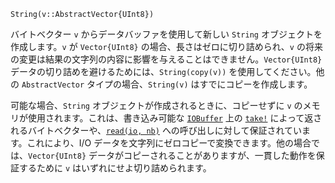 ```
String(v::AbstractVector{UInt8})
```

バイトベクター `v` からデータバッファを使用して新しい `String` オブジェクトを作成します。`v` が `Vector{UInt8}` の場合、長さはゼロに切り詰められ、`v` の将来の変更は結果の文字列の内容に影響を与えることはできません。`Vector{UInt8}` データの切り詰めを避けるためには、`String(copy(v))` を使用してください。他の `AbstractVector` タイプの場合、`String(v)` はすでにコピーを作成します。

可能な場合、`String` オブジェクトが作成されるときに、コピーせずに `v` のメモリが使用されます。これは、書き込み可能な [`IOBuffer`](@ref) 上の [`take!`](@ref) によって返されるバイトベクターや、[`read(io, nb)`](@ref) への呼び出しに対して保証されています。これにより、I/O データを文字列にゼロコピーで変換できます。他の場合では、`Vector{UInt8}` データがコピーされることがありますが、一貫した動作を保証するために `v` はいずれにせよ切り詰められます。
